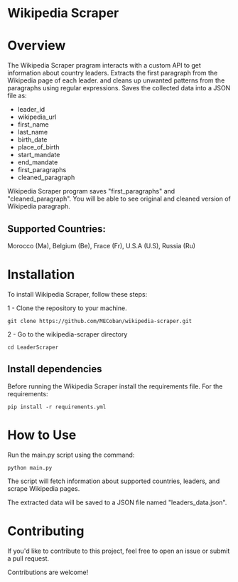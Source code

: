 # Wikipedia Scraper

# Overview

The Wikipedia Scraper pragram interacts with a custom API to get information about country leaders. Extracts the first paragraph from the Wikipedia page of each leader. and cleans up unwanted patterns from the paragraphs using regular expressions. Saves the collected data into a JSON file as:

 - leader_id 
 - wikipedia_url
 - first_name
 - last_name
 - birth_date
 - place_of_birth
 - start_mandate
 - end_mandate
- first_paragraphs
- cleaned_paragraph

Wikipedia Scraper program saves "first_paragraphs" and "cleaned_paragraph". You will be able to see original and cleaned version of Wikipedia paragraph.


## Supported Countries: 

Morocco (Ma), Belgium (Be), Frace (Fr), U.S.A (U.S), Russia (Ru)


# Installation

To install Wikipedia Scraper, follow these steps:

1 - Clone the repository to your machine. 

```
git clone https://github.com/MECoban/wikipedia-scraper.git
```
2 - Go to the wikipedia-scraper directory
```
cd LeaderScraper
```

## Install dependencies

Before running the Wikipedia Scraper install the requirements file. For the requirements:

 ``` 
 pip install -r requirements.yml
```

# How to Use

Run the main.py script using the command:
```
python main.py
```
The script will fetch information about supported countries, leaders, and scrape Wikipedia pages.

The extracted data will be saved to a JSON file named "leaders_data.json".


# Contributing
If you'd like to contribute to this project, feel free to open an issue or submit a pull request. 

Contributions are welcome!
